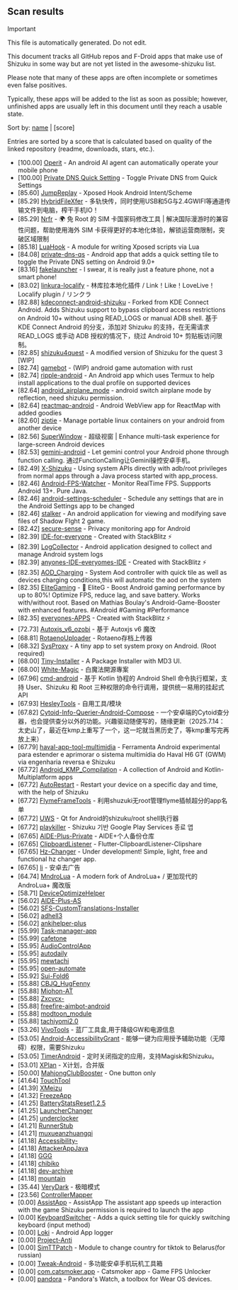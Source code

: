 ## Scan results
> [!IMPORTANT]
> This file is automatically generated. Do not edit.

This document tracks all GitHub repos and F-Droid apps that make use of Shizuku in some way but are not yet listed in the awesome-shizuku list.

Please note that many of these apps are often incomplete or sometimes even false positives.

Typically, these apps will be added to the list as soon as possible; however, unfinished apps are usually left in this document until they reach a usable state.

Sort by: [name](SUMMARY.md) | [score]

Entries are sorted by a score that is calculated based on quality of the linked repository (readme, downloads, stars, etc.).

 * [100.00] [Operit](https://github.com/AAswordman/Operit) - An android AI agent can automatically operate your mobile phone
 * [100.00] [Private DNS Quick Setting](https://github.com/flashsphere/private-dns-qs) - Toggle Private DNS from Quick Settings
 * [85.60] [JumpReplay](https://github.com/FourTwooo/JumpReplay) - Xposed Hook Android Intent/Scheme
 * [85.29] [HybridFileXfer](https://github.com/weixiansen574/HybridFileXfer) - 多轨快传，同时使用USB和5G与2.4GWIFI等通道传输文件到电脑，榨干手机IO！
 * [85.29] [Nrfr](https://github.com/Ackites/Nrfr) - 🌍 免 Root 的 SIM 卡国家码修改工具 | 解决国际漫游时的兼容性问题，帮助使用海外 SIM 卡获得更好的本地化体验，解锁运营商限制，突破区域限制
 * [85.18] [LuaHook](https://github.com/KuLiPai/LuaHook) - A module for writing Xposed scripts via Lua
 * [84.08] [private-dns-qs](https://github.com/flashsphere/private-dns-qs) - Android app that adds a quick setting tile to toggle the Private DNS setting on Android 9.0+
 * [83.16] [fakelauncher](https://github.com/ZH-XiJun/fakelauncher) - I swear, it is really just a feature phone, not a smart phone!
 * [83.02] [linkura-localify](https://github.com/ChocoLZS/linkura-localify) - 林库拉本地化插件 / Link！Like！LoveLive！Localify plugin / リンクラ
 * [82.88] [kdeconnect-android-shizuku](https://github.com/Shoukaku39/kdeconnect-android-shizuku) - Forked from KDE Connect Android. Adds Shizuku support to bypass clipboard access restrictions on Android 10+ without using READ_LOGS or manual ADB shell. 基于 KDE Connect Android 的分支，添加对 Shizuku 的支持，在无需请求 READ_LOGS 或手动 ADB 授权的情况下，绕过 Android 10+ 剪贴板访问限制。
 * [82.85] [shizuku4quest](https://github.com/metalex201/shizuku4quest) - A modified version of Shizuku for the quest 3 [WIP]
 * [82.74] [gamebot](https://github.com/tkkcc/gamebot) - (WIP) android game automation with rust
 * [82.74] [ripple-android](https://github.com/husmus00/ripple-android) - An Android app which uses Termux to help install applications to the dual profile on supported devices
 * [82.64] [android_airplane_mode](https://github.com/lalakii/android_airplane_mode) - android switch airplane mode by reflection, need shizuku permission.
 * [82.64] [reactmap-android](https://github.com/Mygod/reactmap-android) - Android WebView app for ReactMap with added goodies
 * [82.60] [ziptie](https://github.com/MercuryWorkshop/ziptie) - Manage portable linux containers on your android from another device
 * [82.56] [SuperWindow](https://github.com/eiyooooo/SuperWindow) - 超级视窗 | Enhance multi-task experience for large-screen Android devices
 * [82.53] [gemini-android](https://github.com/niki914/gemini-android) - Let gemini control your Android phone through function calling. 通过FunctionCalling让Gemini操控安卓手机。
 * [82.49] [X-Shizuku](https://github.com/Mbilse/X-Shizuku) - Using system APIs directly with adb/root privileges from normal apps through a Java process started with app_process.
 * [82.46] [Android-FPS-Watcher](https://github.com/WuDi-ZhanShen/Android-FPS-Watcher) - Monitor RealTime FPS. Suppports Android 13+. Pure Java.
 * [82.46] [android-settings-scheduler](https://github.com/Turtlepaw/android-settings-scheduler) - Schedule any settings that are in the Android Settings app to be changed
 * [82.46] [stalker](https://github.com/onerdna/stalker) - An android application for viewing and modifying save files of Shadow FIght 2 game.
 * [82.42] [secure-sense](https://github.com/Icetok/secure-sense) - Privacy monitoring app for Android
 * [82.39] [IDE-for-everyone](https://github.com/Slinky-86/IDE-for-everyone) - Created with StackBlitz ⚡️
 * [82.39] [LogCollector](https://github.com/thekosa/LogCollector) - Android application designed to collect and manage Android system logs
 * [82.39] [anyones-IDE-everyomes-IDE](https://github.com/Slinky-86/anyones-IDE-everyomes-IDE) - Created with StackBlitz ⚡️
 * [82.35] [AOD_Charging](https://github.com/SthrNilshaaa/AOD_Charging) - System Aod controller with quick tile as well as devices charging conditions,this will automatic the aod on the system
 * [82.35] [EliteGaming](https://github.com/DivyanshNagda/EliteGaming) - 🚀 EliteG - Boost Android gaming performance by up to 80%! Optimize FPS, reduce lag, and save battery. Works with/without root. Based on Mathias Boulay's Android-Game-Booster with enhanced features. #Android #Gaming #Performance
 * [82.35] [everyones-APPS](https://github.com/Slinky-86/everyones-APPS) - Created with StackBlitz ⚡️
 * [72.73] [Autoxjs_v6_ozobi](https://github.com/ozobiozobi/Autoxjs_v6_ozobi) - 基于 Autoxjs v6 魔改
 * [68.81] [RotaenoUploader](https://github.com/milkycandy/RotaenoUploader) - Rotaeno存档上传器
 * [68.32] [SysProxy](https://github.com/Kr328/SysProxy) - A tiny app to set system proxy on Android. (Root required)
 * [68.00] [Tiny-Installer](https://github.com/scto/Tiny-Installer) - A Package Installer with MD3 UI.
 * [68.00] [White-Magic](https://github.com/KennyYang0726/White-Magic) - 白魔法開源專案
 * [67.96] [cmd-android](https://github.com/niki914/cmd-android) - 基于 Kotlin 协程的 Android Shell 命令执行框架，支持 User、Shizuku 和 Root 三种权限的命令行调用，提供统一易用的挂起式 API
 * [67.93] [HesleyTools](https://github.com/ldh-star/HesleyTools) - 自用工具/模块
 * [67.82] [Cytoid-Info-Querier-Android-Compose](https://github.com/Lyneon/Cytoid-Info-Querier-Android-Compose) - 一个安卓端的Cytoid查分器，也会提供查分以外的功能。兴趣驱动随便写的，随缘更新（2025.7.14：太史山了，最近在kmp上重写了一个，这一坨就当黑历史了，等kmp重写完再放上来）
 * [67.79] [haval-app-tool-multimidia](https://github.com/bobaoapae/haval-app-tool-multimidia) - Ferramenta Android experimental para estender e aprimorar o sistema multimídia do Haval H6 GT (GWM) via engenharia reversa e Shizuku
 * [67.72] [Android_KMP_Compilation](https://github.com/hojat72elect/Android_KMP_Compilation) - A collection of Android and Kotlin-Multiplatform apps
 * [67.72] [AutoRestart](https://github.com/madkarmaa/AutoRestart) - Restart your device on a specific day and time, with the help of Shizuku
 * [67.72] [FlymeFrameTools](https://github.com/Ruyue-Kinsenka/FlymeFrameTools) - 利用shuzuki无root管理flyme插帧超分的app名单
 * [67.72] [UWS](https://github.com/UWillno/UWS) - Qt for Android的shizuku/root shell执行器
 * [67.72] [playkiller](https://github.com/ahnyungje/playkiller) - Shizuku 기반 Google Play Services 종료 앱
 * [67.65] [AIDE-Plus-Private](https://github.com/Familyye/AIDE-Plus-Private) - AIDE+个人备份仓库
 * [67.65] [ClipboardListener](https://github.com/aa2013/ClipboardListener) - Flutter-ClipboardListener-Clipshare
 * [67.65] [Hz-Changer](https://github.com/MARCOS-S-S/Hz-Changer) - Under development! Simple, light, free and functional hz changer app.
 * [67.65] [li](https://github.com/lousli/li) - 安卓去广告
 * [64.74] [MndroLua](https://github.com/Crescent-of-Maya/MndroLua) - A modern fork of AndroLua+ / 更加现代的 AndroLua+ 魔改版
 * [58.71] [DeviceOptimizeHelper](https://github.com/sbmatch/DeviceOptimizeHelper)
 * [56.02] [AIDE-Plus-AS](https://github.com/Familyye/AIDE-Plus-AS)
 * [56.02] [SFS-CustomTranslations-Installer](https://github.com/youfeng11/SFS-CustomTranslations-Installer)
 * [56.02] [adhell3](https://github.com/pascua28/adhell3)
 * [56.02] [ankihelper-plus](https://github.com/huhuswei/ankihelper-plus)
 * [55.99] [Task-manager-app](https://github.com/Swayam7Garg/Task-manager-app)
 * [55.99] [cafetone](https://github.com/evinjohnn/cafetone)
 * [55.95] [AudioControlApp](https://github.com/SwastikChamp2/AudioControlApp)
 * [55.95] [autodaily](https://github.com/ParadiseZ/autodaily)
 * [55.95] [mewtachi](https://github.com/xaolanx/mewtachi)
 * [55.95] [open-automate](https://github.com/woliver99/open-automate)
 * [55.92] [Sui-Fold6](https://github.com/kevins-gitu/Sui-Fold6)
 * [55.88] [CBJQ_HugFenny](https://github.com/LiuJiewenTT/CBJQ_HugFenny)
 * [55.88] [Miohon-AT](https://github.com/Lorenzo-Guardabascio/Miohon-AT)
 * [55.88] [Zxcvcx-](https://github.com/eden-ana/Zxcvcx-)
 * [55.88] [freefire-aimbot-android](https://github.com/nildo157/freefire-aimbot-android)
 * [55.88] [modtoon_module](https://github.com/Inhaleoxygen/modtoon_module)
 * [55.88] [tachiyomi2.0](https://github.com/darkfireeee/tachiyomi2.0)
 * [53.26] [VivoTools](https://github.com/ItosEO/VivoTools) - 蓝厂工具盒,用于降级GW和电源信息
 * [53.05] [Android-AccessibilityGrant](https://github.com/MagicianGuo/Android-AccessibilityGrant) - 能够一键为应用授予辅助功能（无障碍）权限，需要Shizuku
 * [53.05] [TimerAndroid](https://github.com/HNIdesu/TimerAndroid) - 定时关闭指定的应用，支持Magisk和Shizuku。
 * [53.01] [XPlan](https://github.com/ItosEO/XPlan) - X计划，合并版
 * [50.00] [MahjongClubBooster](https://github.com/OlegPV2/MahjongClubBooster) - One button only
 * [41.64] [TouchTool](https://github.com/mr-bogey/TouchTool)
 * [41.39] [XMeizu](https://github.com/ItosEO/XMeizu)
 * [41.32] [FreezeApp](https://github.com/JuneLeo/FreezeApp)
 * [41.25] [BatteryStatsReset1.2.5](https://github.com/Reborn0Holly/BatteryStatsReset1.2.5)
 * [41.25] [LauncherChanger](https://github.com/Samuel095383/LauncherChanger)
 * [41.25] [underclocker](https://github.com/pascua28/underclocker)
 * [41.21] [RunnerStub](https://github.com/yangFenTuoZi/RunnerStub)
 * [41.21] [muxueanzhuangqi](https://github.com/yuan-shiguang/muxueanzhuangqi)
 * [41.18] [Accessibility-](https://github.com/nai559/Accessibility-)
 * [41.18] [AttackerAppJava](https://github.com/it4ch1-007/AttackerAppJava)
 * [41.18] [GGG](https://github.com/libea18/GGG)
 * [41.18] [chibiko](https://github.com/bluesky139/chibiko)
 * [41.18] [dev-archive](https://github.com/moruklabs/dev-archive)
 * [41.18] [mountain](https://github.com/lisproj/mountain)
 * [35.44] [VeryDark](https://github.com/wkbin/VeryDark) - 极暗模式
 * [23.56] [ControllerMapper](https://github.com/anhquan7826/ControllerMapper)
 * [0.00] [AssistApp](https://github.com/Error404rt/AssistApp) - AssistApp The assistant app speeds up interaction with the game Shizuku permission is required to launch the app
 * [0.00] [KeyboardSwitcher](https://github.com/SgLy/KeyboardSwitcher) - Adds a quick setting tile for quickly switching keyboard (input method)
 * [0.00] [Loki](https://github.com/trinadhthatakula/Loki) - Android App logger
 * [0.00] [Project-Anti](https://github.com/HeartlessVeteran2/Project-Anti)
 * [0.00] [SimTTPatch](https://github.com/RecodeLiner/SimTTPatch) - Module to change country for tiktok to Belarus(for russian)
 * [0.00] [Tweak-Android](https://github.com/lumkit/Tweak-Android) - 多功能安卓手机玩机工具箱
 * [0.00] [com.catsmoker.app](https://github.com/catsmoker/com.catsmoker.app) - Catsmoker app - Game FPS Unlocker
 * [0.00] [pandora](https://github.com/maisymoe/pandora) - Pandora's Watch, a toolbox for Wear OS devices.
